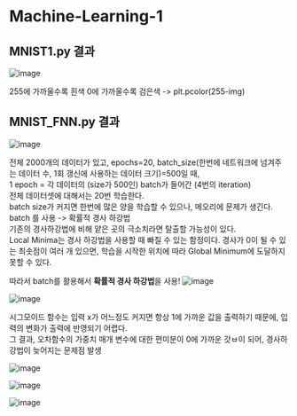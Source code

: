 # Machine-Learning-1

## MNIST1.py 결과
![image](https://user-images.githubusercontent.com/24853452/103199244-c4db6280-492d-11eb-8258-c49f9bfbb427.png)

255에 가까울수록 흰색
0에 가까울수록 검은색
-> plt.pcolor(255-img)

## MNIST_FNN.py 결과
![image](https://user-images.githubusercontent.com/24853452/103203660-c2323a80-4938-11eb-93fb-5484efb426e4.png)

전체 2000개의 데이터가 있고, epochs=20, batch_size(한번에 네트워크에 넘겨주는 데이터 수, 1회 갱신에 사용하는 데이터 크기)=500일 때, <br/>
1 epoch = 각 데이터의 (size가 500인) batch가 들어간 (4번의 iteration) <br/>
전체 데이터셋에 대해서는 20번 학습한다. <br/>
batch size가 커지면 한번에 많은 양을 학습할 수 있으나, 메오리에 문제가 생긴다. <br/>
batch 를 사용 -> 확률적 경사 하강법 <br/>
기존의 경사하강법에 비해 얕은 곳의 극소치라면 탈출할 가능성이 있다. <br/>
Local Minima는 경사 하강법을 사용할 때 빠질 수 있는 함정이다. 경사가 0이 될 수 있는 최솟점이 여러 개 있으면, 학습을 시작한 위치에 따라 Global Minimum에 도달하지 못할 수 있다. <br/> 


따라서 batch를 활용해서 **확률적 경사 하강법**을 사용!
![image](https://user-images.githubusercontent.com/24853452/103205262-84371580-493c-11eb-9cf2-75bc3c436468.png)

![image](https://user-images.githubusercontent.com/24853452/103201754-040cb200-4934-11eb-97c0-ba199782167b.png)

시그모이드 함수는 입력 x가 어느정도 커지면 항상 1에 가까운 값을 출력하기 때문에, 입력의 변화가 출력에 반영되기 어렵다.<br/>
그 결과, 오차함수의 가중치 매개 변수에 대한 편미분이 0에 가까운 갓ㅂ이 되어, 경사하강법이 늦어지는 문제점 발생


![image](https://user-images.githubusercontent.com/24853452/103205419-db3cea80-493c-11eb-8a35-7ffe5ed93d97.png)

![image](https://user-images.githubusercontent.com/24853452/103205357-b47eb400-493c-11eb-8fcf-8fc83d33784f.png)

![image](https://user-images.githubusercontent.com/24853452/103205379-c4969380-493c-11eb-9441-e28929bdafc5.png)
